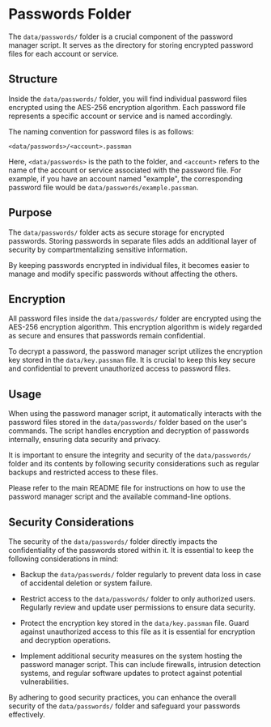 # Passwords Folder

The `data/passwords/` folder is a crucial component of the password manager script. It serves as the directory for storing encrypted password files for each account or service.

## Structure

Inside the `data/passwords/` folder, you will find individual password files encrypted using the AES-256 encryption algorithm. Each password file represents a specific account or service and is named accordingly.

The naming convention for password files is as follows:
```
<data/passwords>/<account>.passman
```
Here, `<data/passwords>` is the path to the folder, and `<account>` refers to the name of the account or service associated with the password file. For example, if you have an account named "example", the corresponding password file would be `data/passwords/example.passman`.

## Purpose

The `data/passwords/` folder acts as secure storage for encrypted passwords. Storing passwords in separate files adds an additional layer of security by compartmentalizing sensitive information.

By keeping passwords encrypted in individual files, it becomes easier to manage and modify specific passwords without affecting the others.

## Encryption

All password files inside the `data/passwords/` folder are encrypted using the AES-256 encryption algorithm. This encryption algorithm is widely regarded as secure and ensures that passwords remain confidential.

To decrypt a password, the password manager script utilizes the encryption key stored in the `data/key.passman` file. It is crucial to keep this key secure and confidential to prevent unauthorized access to password files.

## Usage

When using the password manager script, it automatically interacts with the password files stored in the `data/passwords/` folder based on the user's commands. The script handles encryption and decryption of passwords internally, ensuring data security and privacy.

It is important to ensure the integrity and security of the `data/passwords/` folder and its contents by following security considerations such as regular backups and restricted access to these files.

Please refer to the main README file for instructions on how to use the password manager script and the available command-line options.

## Security Considerations

The security of the `data/passwords/` folder directly impacts the confidentiality of the passwords stored within it. It is essential to keep the following considerations in mind:

- Backup the `data/passwords/` folder regularly to prevent data loss in case of accidental deletion or system failure.

- Restrict access to the `data/passwords/` folder to only authorized users. Regularly review and update user permissions to ensure data security.

- Protect the encryption key stored in the `data/key.passman` file. Guard against unauthorized access to this file as it is essential for encryption and decryption operations.

- Implement additional security measures on the system hosting the password manager script. This can include firewalls, intrusion detection systems, and regular software updates to protect against potential vulnerabilities.

By adhering to good security practices, you can enhance the overall security of the `data/passwords/` folder and safeguard your passwords effectively.
